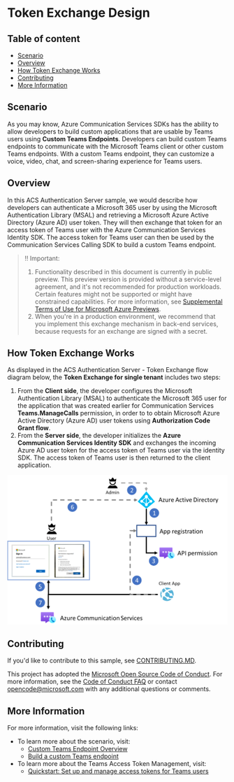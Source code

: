 # Token Exchange Design

## Table of content

- [Scenario](#scenario)
- [Overview](#overview)
- [How Token Exchange Works](#how-token-exchange-works)
- [Contributing](#contributing)
- [More Information](#more-information)

## Scenario

As you may know, Azure Communication Services SDKs has the ability to allow developers to build custom applications that are usable by Teams users using **Custom Teams Endpoints**. Developers can build custom Teams endpoints to communicate with the Microsoft Teams client or other custom Teams endpoints. With a custom Teams endpoint, they can customize a voice, video, chat, and screen-sharing experience for Teams users.

## Overview

In this ACS Authentication Server sample, we would describe how developers can authenticate a Microsoft 365 user by using the Microsoft Authentication Library (MSAL) and retrieving a Microsoft Azure Active Directory (Azure AD) user token. They will then exchange that token for an access token of Teams user with the Azure Communication Services Identity SDK. The access token for Teams user can then be used by the Communication Services Calling SDK to build a custom Teams endpoint.

> :bangbang: Important: 
>
> 1. Functionality described in this document is currently in public preview. This preview version is provided without a service-level agreement, and it's not recommended for production workloads. Certain features might not be supported or might have constrained capabilities. For more information, see [Supplemental Terms of Use for Microsoft Azure Previews](https://azure.microsoft.com/support/legal/preview-supplemental-terms/).
> 2. When you're in a production environment, we recommend that you implement this exchange mechanism in back-end services, because requests for an exchange are signed with a secret.

## How Token Exchange Works

As displayed in the ACS Authentication Server - Token Exchange flow diagram below, the **Token Exchange for single tenant** includes two steps:

1. From the **Client side**, the developer configures the Microsoft Authentication Library (MSAL) to authenticate the Microsoft 365 user for the application that was created earlier for Communication Services **Teams.ManageCalls** permission, in order to to obtain Microsoft Azure Active Directory (Azure AD) user tokens using **Authorization Code Grant flow**.
2. From the **Server side**, the developer initializes the **Azure Communication Services Identity SDK** and exchanges the incoming Azure AD user token for the access token of Teams user via the identity SDK. The access token of Teams user is then returned to the client application.

![Token Exchange flow](../images/ACS-Authentication-Server-Sample_Token-Exchange-Flow.png)

## Contributing

If you'd like to contribute to this sample, see [CONTRIBUTING.MD](../../CONTRIBUTING.md).

This project has adopted the [Microsoft Open Source Code of Conduct](https://opensource.microsoft.com/codeofconduct/). For more information, see the [Code of Conduct FAQ](https://opensource.microsoft.com/codeofconduct/faq/) or contact [opencode@microsoft.com](mailto:opencode@microsoft.com) with any additional questions or comments.

## More Information

For more information, visit the following links:

- To learn more about the scenario, visit:
  - [Custom Teams Endpoint Overview](https://docs.microsoft.com/azure/communication-services/concepts/teams-endpoint)
  - [Build a custom Teams endpoint](https://docs.microsoft.com/azure/communication-services/concepts/teams-endpoint)
- To learn more about the Teams Access Token Management, visit:
  - [Quickstart: Set up and manage access tokens for Teams users](https://docs.microsoft.com/azure/communication-services/quickstarts/manage-teams-identity?pivots=programming-language-csharp)